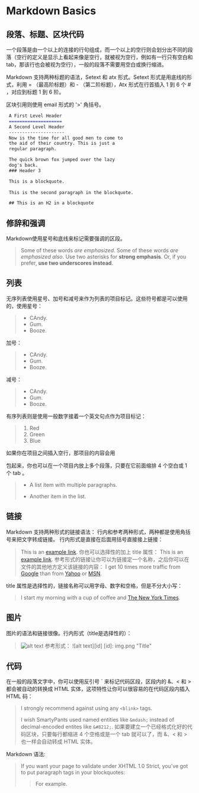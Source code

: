 # Markdown Basics

## 段落、标题、区块代码

一个段落是由一个以上的连接的行句组成，而一个以上的空行则会划分出不同的段落（空行的定义是显示上看起来像是空行，就被视为空行，例如有一行只有空白和 tab，那该行也会被视为空行），一般的段落不需要用空白或换行缩进。

Markdown 支持两种标题的语法，Setext 和 atx 形式。Setext 形式是用底线的形式，利用 = （最高阶标题）和 - （第二阶标题），Atx 形式在行首插入 1 到 6 个 # ，对应到标题 1 到 6 阶。

区块引用则使用 email 形式的 '>' 角括号。
```markdown
 A First Level Header
 ====================
 A Second Level Header
 ---------------------
 Now is the time for all good men to come to
 the aid of their country. This is just a
 regular paragraph.

 The quick brown fox jumped over the lazy
 dog's back.
 ### Header 3

 This is a blockquote.
 
 This is the second paragraph in the blockquote.

 ## This is an H2 in a blockquote
```

## 修辞和强调
Markdown使用星号和底线来标记需要强调的区段。
> Some of these words *are emphasized*.
> Some of these words _are emphasized also_.
> Use two asterisks for **strong emphasis**.
> Or, if you prefer, __use two underscores instead__.

## 列表
无序列表使用星号、加号和减号来作为列表的项目标记。这些符号都是可以使用的，使用星号：
> * CAndy.
> * Gum.
> * Booze.

加号：
> + CAndy.
> + Gum.
> + Booze.

减号：
> - CAndy.
> - Gum.
> - Booze.

有序列表则是使用一般数字接着一个英文句点作为项目标记：
> 1. Red
> 2. Green
> 3. Blue

如果你在项目之间插入空行，那项目的内容会用 <p> 包起来，你也可以在一个项目内放上多个段落，只要在它前面缩排 4 个空白或 1 个 tab 。
> * A list item
> with multiple paragraphs.
>
> * Another item in the list.


## 链接
Markdown 支持两种形式的链接语法： 行内和参考两种形式，两种都是使用角括号来把文字转成链接。
行内形式是直接在后面用括号直接接上链接：
> This is an [example link](http://example.com/).
> 你也可以选择性的加上 title 属性：
> This is an [example link](http://example.com/ "With a Title").
> 参考形式的链接让你可以为链接定一个名称，之后你可以在文件的其他地方定义该链接的内容：
> I get 10 times more traffic from [Google][1] than from
> [Yahoo][2] or [MSN][3].
>
> [1]: http://google.com/ "Google"
> [2]: http://search.yahoo.com/ "Yahoo Search"
> [3]: http://search.msn.com/ "MSN Search"

title 属性是选择性的，链接名称可以用字母、数字和空格，但是不分大小写：
> I start my morning with a cup of coffee and
> [The New York Times][NY Times].
>
> [ny times]: http://www.nytimes.com/

## 图片
图片的语法和链接很像。行内形式（title是选择性的）：
> ![alt text](img.png "Title")
参考形式：
> ![alt text][id]
> [id]: img.png "Title"

## 代码
在一般的段落文字中，你可以使用反引号 ` 来标记代码区段，区段内的 &、< 和 > 都会被自动的转换成 HTML 实体，这项特性让你可以很容易的在代码区段内插入 HTML 码：
> I strongly recommend against using any `<blink>` tags.
>
> I wish SmartyPants used named entities like `&mdash;`
> instead of decimal-encoded entites like `&#8212;`.
如果要建立一个已经格式化好的代码区块，只要每行都缩进 4 个空格或是一个 tab 就可以了，而 &、< 和 > 也一样会自动转成 HTML 实体。

Markdown 语法:
> If you want your page to validate under XHTML 1.0 Strict,
> you've got to put paragraph tags in your blockquotes:
>
> <blockquote>
> <p>For example.</p>
> </blockquote>
